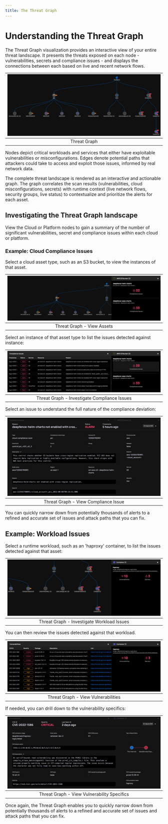 ```yaml
---
title: The Threat Graph
---
```


# Understanding the Threat Graph

The Threat Graph visualization provides an interactive view of your entire threat landscape. It presents the threats exposed on each node - vulnerabilities, secrets and compliance issues - and displays the connections between each based on live and recent network flows.

| ![Threat Graph](img/threat-graph-1.jpg) |
| :--: |
| Threat Graph |

Nodes depict critical workloads and services that either have exploitable vulnerabilities or misconfigurations. Edges denote potential paths that attackers could take to access and exploit those issues, informed by real network data.

The complete threat landscape is rendered as an interactive and actionable graph. The graph correlates the scan results (vulnerabilities, cloud misconfigurations, secrets) with runtime context (live network flows, security groups, live status) to contextualize and prioritize the alerts for each asset. 

## Investigating the Threat Graph landscape

View the Cloud or Platform nodes to gain a summary of the number of significant vulnerabilities, secret and compliance issues within each cloud or platform.

### Example: Cloud Compliance Issues

Select a cloud asset type, such as an S3 bucket, to view the instances of that asset.

| ![Threat Graph - view assets](img/threat-graph-2.jpg) |
| :--: |
| Threat Graph - View Assets |

Select an instance of that asset type to list the issues detected against instance:

| ![Threat Graph](img/threat-graph-3.jpg) |
| :--: |
| Threat Graph - Investigate Compliance Issues |

Select an issue to understand the full nature of the compliance deviation:

| ![Threat Graph](img/threat-graph-4.jpg) |
| :--: |
| Threat Graph - View Compliance Issue |

You can quickly narrow down from potentially thousands of alerts to a refined and accurate set of issues and attack paths that you can fix.

## Example: Workload Issues

Select a runtime workload, such as an 'haproxy' container, to list the issues detected against that asset:

| ![Threat Graph](img/threat-graph-5.jpg) |
| :--: |
| Threat Graph - Investigate Workload Issues |

You can then review the issues detected against that workload.

| ![Threat Graph](img/threat-graph-6.jpg) |
| :--: |
| Threat Graph - View Vulnerabilities |

If needed, you can drill down to the vulnerability specifics:

| ![Threat Graph](img/threat-graph-7.jpg) |
| :--: |
| Threat Graph - View Vulnerability Specifics |

Once again, the Threat Graph enables you to quickly narrow down from potentially thousands of alerts to a refined and accurate set of issues and attack paths that you can fix.
